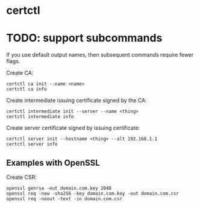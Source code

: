 # certctl


# TODO: support subcommands

If you use default output names, then subsequent commands require fewer flags.

Create CA:

```
certctl ca init --name <name>
certctl ca info
```

Create intermediate issuing certificate signed by the CA:

```
certctl intermediate init --server --name <thing>
certctl intermediate info
```

Create server certificate signed by issuing certificate:

```
certctl server init --hostname <thing> --alt 192.168.1.1
certctl server info
```

## Examples with OpenSSL

Create CSR:

```
openssl genrsa -out domain.com.key 2048
openssl req -new -sha256 -key domain.com.key -out domain.com.csr
openssl req -noout -text -in domain.com.csr
```
